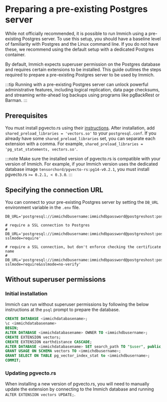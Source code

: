# Preparing a pre-existing Postgres server

While not officially recommended, it is possible to run Immich using a pre-existing Postgres server. To use this setup, you should have a baseline level of familiarity with Postgres and the Linux command line. If you do not have these, we recommend using the default setup with a dedicated Postgres container.

By default, Immich expects superuser permission on the Postgres database and requires certain extensions to be installed. This guide outlines the steps required to prepare a pre-existing Postgres server to be used by Immich.

:::tip
Running with a pre-existing Postgres server can unlock powerful administrative features, including logical replication, data page checksums, and streaming write-ahead log backups using programs like pgBackRest or Barman.
:::

## Prerequisites

You must install pgvecto.rs using their [instructions](https://docs.pgvecto.rs/getting-started/installation.html). After installation, add `shared_preload_libraries = 'vectors.so'` to your `postgresql.conf`. If you already have some `shared_preload_libraries` set, you can separate each extension with a comma. For example, `shared_preload_libraries = 'pg_stat_statements, vectors.so'`.

:::note
Make sure the installed version of pgvecto.rs is compatible with your version of Immich. For example, if your Immich version uses the dedicated database image `tensorchord/pgvecto-rs:pg14-v0.2.1`, you must install pgvecto.rs `>= 0.2.1, < 0.3.0`.
:::

## Specifying the connection URL

You can connect to your pre-existing Postgres server by setting the `DB_URL` environment variable in the `.env` file.

```
DB_URL='postgresql://immichdbusername:immichdbpassword@postgreshost:postgresport/immichdatabasename'

# require a SSL connection to Postgres
# DB_URL='postgresql://immichdbusername:immichdbpassword@postgreshost:postgresport/immichdatabasename?sslmode=require'

# require a SSL connection, but don't enforce checking the certificate name
# DB_URL='postgresql://immichdbusername:immichdbpassword@postgreshost:postgresport/immichdatabasename?sslmode=require&sslmode=no-verify'
```

## Without superuser permissions

### Initial installation

Immich can run without superuser permissions by following the below instructions at the `psql` prompt to prepare the database.

```sql title="Set up Postgres for Immich"
CREATE DATABASE <immichdatabasename>;
\c <immichdatabasename>
BEGIN;
ALTER DATABASE <immichdatabasename> OWNER TO <immichdbusername>;
CREATE EXTENSION vectors;
CREATE EXTENSION earthdistance CASCADE;
ALTER DATABASE <immichdatabasename> SET search_path TO "$user", public, vectors;
GRANT USAGE ON SCHEMA vectors TO <immichdbusername>;
GRANT SELECT ON TABLE pg_vector_index_stat to <immichdbusername>;
COMMIT;
```

### Updating pgvecto.rs

When installing a new version of pgvecto.rs, you will need to manually update the extension by connecting to the Immich database and running `ALTER EXTENSION vectors UPDATE;`.
